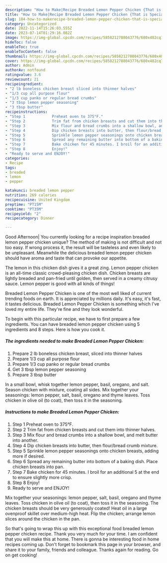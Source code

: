 ```yaml
---
description: "How to Make|Recipe Breaded Lemon Pepper Chicken {That is Special"
title: "How to Make|Recipe Breaded Lemon Pepper Chicken {That is Special"
slug: 184-how-to-makerecipe-breaded-lemon-pepper-chicken-that-is-special
category: Uncategorized
date: 2022-11-14T15:26:03.555Z
date: 2023-07-14T01:29:16.082Z
image: https://img-global.cpcdn.com/recipes/5858212788043776/680x482cq70/breaded-lemon-pepper-chicken-recipe-main-photo.jpg
hideToc: false
enableToc: true
enableTocContent: false
thumbnail: https://img-global.cpcdn.com/recipes/5858212788043776/680x482cq70/breaded-lemon-pepper-chicken-recipe-main-photo.jpg
cover: https://img-global.cpcdn.com/recipes/5858212788043776/680x482cq70/breaded-lemon-pepper-chicken-recipe-main-photo.jpg
author: Admin
authorAv: notfound
ratingvalue: 3.6
reviewcount: 21
recipeingredient:
- "2 lb boneless chicken breast sliced into thinner halves"
- "1/3 cup all purpose flour"
- "1/3 cup panko or regular bread crumbs"
- "3 tbsp lemon pepper seasoning"
- "3 tbsp butter"
recipeinstructions:
- "Step 1            Preheat oven to 375°F."
- "Step 2            Trim fat from chicken breasts and cut them into thinner halves."
- "Step 3            Mix flour and bread crumbs into a shallow bowl, and melt butter into another."
- "Step 4            Dip chicken breasts into butter, then flour/bread crumb mixture."
- "Step 5            Sprinkle lemon pepper seasonings onto chicken breasts, adding more if desired."
- "Step 6            Spread any remaining butter into bottom of a baking dish. Place chicken breasts into pan."
- "Step 7            Bake chicken for 45 minutes. I broil for an additional 5 at the end to ensure slightly more crisp."
- "Step 8            Enjoy!"
- "Ready to serve and ENJOY!"
categories:
- Recipe
tags:
- breaded
- lemon
- pepper

katakunci: breaded lemon pepper 
nutrition: 269 calories
recipecuisine: United Kingdom
preptime: "PT15M"
cooktime: "PT35M"
recipeyield: "2"
recipecategory: Dinner

---
```



Good Afternoon| You currently looking for a recipe inspiration breaded lemon pepper chicken unique? The method of making is not difficult and not too easy. If wrong process it, the result will be tasteless and even likely to be unpleasant. Meanwhile the delicious breaded lemon pepper chicken should have aroma and taste that can provoke our appetite.





The lemon in this chicken dish gives it a great zing. Lemon pepper chicken is an all-time classic crowd-pleasing chicken dish. Chicken breasts are lightly breaded and pan-fried until golden, then served in a creamy citrusy sauce. Lemon pepper is good with all kinds of things!

Breaded Lemon Pepper Chicken is one of the most well liked of current trending foods on earth. It is appreciated by millions daily. It's easy, it's fast, it tastes delicious. Breaded Lemon Pepper Chicken is something which I've loved my entire life. They're fine and they look wonderful.


To begin with this particular recipe, we have to first prepare a few ingredients. You can have breaded lemon pepper chicken using 5 ingredients and 8 steps. Here is how you cook it.

<!--inarticleads1-->

##### The ingredients needed to make Breaded Lemon Pepper Chicken:

1. Prepare 2 lb boneless chicken breast, sliced into thinner halves
1. Prepare 1/3 cup all purpose flour
1. Prepare 1/3 cup panko or regular bread crumbs
1. Get 3 tbsp lemon pepper seasoning
1. Prepare 3 tbsp butter


In a small bowl, whisk together lemon pepper, basil, oregano, and salt. Season chicken with mixture, coating all sides. Mix together your seasonings: lemon pepper, salt, basil, oregano and thyme leaves. Toss chicken in olive oil (to coat), then toss it in the seasoning. 

<!--inarticleads2-->

##### Instructions to make Breaded Lemon Pepper Chicken:

1. Step 1            Preheat oven to 375°F.
1. Step 2            Trim fat from chicken breasts and cut them into thinner halves.
1. Step 3            Mix flour and bread crumbs into a shallow bowl, and melt butter into another.
1. Step 4            Dip chicken breasts into butter, then flour/bread crumb mixture.
1. Step 5            Sprinkle lemon pepper seasonings onto chicken breasts, adding more if desired.
1. Step 6            Spread any remaining butter into bottom of a baking dish. Place chicken breasts into pan.
1. Step 7            Bake chicken for 45 minutes. I broil for an additional 5 at the end to ensure slightly more crisp.
1. Step 8            Enjoy!
1. Ready to serve and ENJOY!

Mix together your seasonings: lemon pepper, salt, basil, oregano and thyme leaves. Toss chicken in olive oil (to coat), then toss it in the seasoning. The chicken breasts should be very generously coated! Heat oil in a large ovenproof skillet over medium-high heat. Flip the chicken; arrange lemon slices around the chicken in the pan. 

So that's going to wrap this up with this exceptional food breaded lemon pepper chicken recipe. Thank you very much for your time. I am confident that you will make this at home. There is gonna be interesting food in home recipes coming up. Don't forget to bookmark this page in your browser, and share it to your family, friends and colleague. Thanks again for reading. Go on get cooking!

